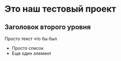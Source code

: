 # Это наш тестовый проект

## Заголовок второго уровня

Просто текст что бы был

- Просто список
- Еще один элемент
